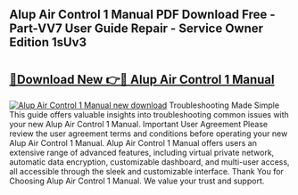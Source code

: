 ## Alup Air Control 1 Manual PDF Download Free - Part-VV7 User Guide Repair - Service Owner Edition 1sUv3

# <h2><a href="http://cf22843.oget.top/?id=Alup+Air+Control+1+Manual">🔗Download New 👉🔴 Alup Air Control 1 Manual</a></h2>

[![Alup Air Control 1 Manual new download](https://i.imgur.com/5g1atiW.png)](http://cf22843.oget.top/?id=Alup+Air+Control+1+Manual)
Troubleshooting Made Simple This guide offers valuable insights into troubleshooting common issues with your new Alup Air Control 1 Manual. Important User Agreement Please review the user agreement terms and conditions before operating your new Alup Air Control 1 Manual. Alup Air Control 1 Manual offers users an extensive range of advanced features, including virtual private network, automatic data encryption, customizable dashboard, and multi-user access, all accessible through the sleek and customizable interface. Thank You for Choosing Alup Air Control 1 Manual. We value your trust and support.
